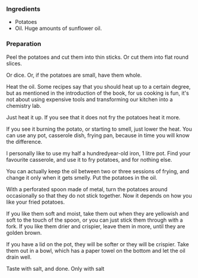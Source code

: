 
### Ingredients
- Potatoes
- Oil. Huge amounts of sunflower oil.

### Preparation
Peel the potatoes and cut them into thin sticks. Or cut them into flat round slices.

 Or dice. Or, if the potatoes are small, have them whole.

 Heat the oil. Some recipes say that you should heat up to a certain degree, but as mentioned in the introduction of the book, for us cooking is fun, it's not about using expensive tools and transforming our kitchen into a chemistry lab.

 Just heat it up. If you see that it does not fry the potatoes heat it more.

 If you see it burning the potato, or starting to smell, just lower the heat. You can use any pot, casserole dish, frying pan, because in time you will know the difference.

 I personally like to use my half a hundredyear-old iron, 1 litre pot. Find your favourite casserole, and use it to fry potatoes, and for nothing else.

 You can actually keep the oil between two or three sessions of frying, and change it only when it gets smelly. Put the potatoes in the oil.

 With a perforated spoon made of metal, turn the potatoes around occasionally so that they do not stick together. Now it depends on how you like your fried potatoes.

 If you like them soft and moist, take them out when they are yellowish and soft to the touch of the spoon, or you can just stick them through with a fork. If you like them drier and crispier, leave them in more, until they are golden brown.

 If you have a lid on the pot, they will be softer or they will be crispier. Take them out in a bowl, which has a paper towel on the bottom and let the oil drain well.

 Taste with salt, and done. Only with salt  